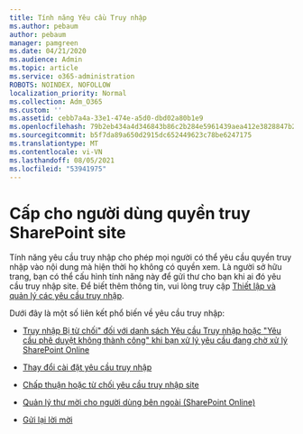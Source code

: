 ```yaml
---
title: Tính năng Yêu cầu Truy nhập
ms.author: pebaum
author: pebaum
manager: pamgreen
ms.date: 04/21/2020
ms.audience: Admin
ms.topic: article
ms.service: o365-administration
ROBOTS: NOINDEX, NOFOLLOW
localization_priority: Normal
ms.collection: Adm_O365
ms.custom: ''
ms.assetid: cebb7a4a-33e1-474e-a5d0-dbd02a80b1e9
ms.openlocfilehash: 79b2eb434a4d346843b86c2b284e5961439aea412e3828847b28927a08f17a70
ms.sourcegitcommit: b5f7da89a650d2915dc652449623c78be6247175
ms.translationtype: MT
ms.contentlocale: vi-VN
ms.lasthandoff: 08/05/2021
ms.locfileid: "53941975"
---
```

# <a name="give-users-access-to-sharepoint-site"></a>Cấp cho người dùng quyền truy SharePoint site

Tính năng yêu cầu truy nhập cho phép mọi người có thể yêu cầu quyền truy nhập vào nội dung mà hiện thời họ không có quyền xem. Là người sở hữu trang, bạn có thể cấu hình tính năng này để gửi thư cho bạn khi ai đó yêu cầu truy nhập site. Để biết thêm thông tin, vui lòng truy cập [Thiết lập và quản lý các yêu cầu truy nhập](https://support.office.com/article/set-up-and-manage-access-requests-94b26e0b-2822-49d4-929a-8455698654b3).

Dưới đây là một số liên kết phổ biến về yêu cầu truy nhập:

- [Truy nhập Bị từ chối" đối với danh sách Yêu cầu Truy nhập hoặc "Yêu cầu phê duyệt không thành công" khi bạn xử lý yêu cầu đang chờ xử lý SharePoint Online](https://docs.microsoft.com/sharepoint/support/sharing-and-permissions/request-approval-failed)

- [Thay đổi cài đặt yêu cầu truy nhập](https://support.office.com/article/set-up-and-manage-access-requests-94b26e0b-2822-49d4-929a-8455698654b3#bk_enableallow)

- [Chấp thuận hoặc từ chối yêu cầu truy nhập site](https://support.office.com/article/set-up-and-manage-access-requests-94b26e0b-2822-49d4-929a-8455698654b3#__toc374462558)

- [Quản lý thư mời cho người dùng bên ngoài (SharePoint Online)](https://support.office.com/article/set-up-and-manage-access-requests-94b26e0b-2822-49d4-929a-8455698654b3#__toc334189260)

- [Gửi lại lời mời](https://support.office.com/article/set-up-and-manage-access-requests-94b26e0b-2822-49d4-929a-8455698654b3#__toc374462560)



